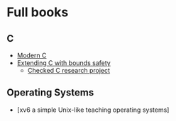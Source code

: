 # Full books

## C

* [Modern C](http://icube-icps.unistra.fr/index.php/File:ModernC.pdf)
* [Extending C with bounds safety](https://github.com/Microsoft/checkedc/releases/download/v0.5-final/checkedc-v0.5.pdf)
  * [Checked C research project](https://github.com/Microsoft/checkedc)

## Operating Systems 

* [xv6 a simple Unix-like teaching operating systems]
